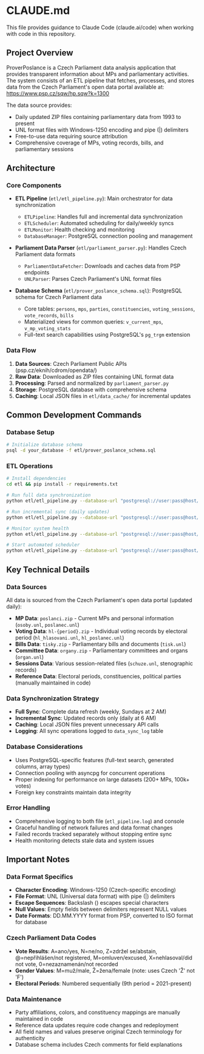 # CLAUDE.md

This file provides guidance to Claude Code (claude.ai/code) when working with code in this repository.

## Project Overview

ProverPoslance is a Czech Parliament data analysis application that provides transparent information about MPs and parliamentary activities. The system consists of an ETL pipeline that fetches, processes, and stores data from the Czech Parliament's open data portal available at: https://www.psp.cz/sqw/hp.sqw?k=1300

The data source provides:
- Daily updated ZIP files containing parliamentary data from 1993 to present
- UNL format files with Windows-1250 encoding and pipe (|) delimiters
- Free-to-use data requiring source attribution
- Comprehensive coverage of MPs, voting records, bills, and parliamentary sessions

## Architecture

### Core Components

- **ETL Pipeline** (`etl/etl_pipeline.py`): Main orchestrator for data synchronization
  - `ETLPipeline`: Handles full and incremental data synchronization
  - `ETLScheduler`: Automated scheduling for daily/weekly syncs
  - `ETLMonitor`: Health checking and monitoring
  - `DatabaseManager`: PostgreSQL connection pooling and management

- **Parliament Data Parser** (`etl/parliament_parser.py`): Handles Czech Parliament data formats
  - `ParliamentDataFetcher`: Downloads and caches data from PSP endpoints
  - `UNLParser`: Parses Czech Parliament's UNL format files

- **Database Schema** (`etl/prover_poslance_schema.sql`): PostgreSQL schema for Czech Parliament data
  - Core tables: `persons`, `mps`, `parties`, `constituencies`, `voting_sessions`, `vote_records`, `bills`
  - Materialized views for common queries: `v_current_mps`, `v_mp_voting_stats`
  - Full-text search capabilities using PostgreSQL's `pg_trgm` extension

### Data Flow

1. **Data Sources**: Czech Parliament Public APIs (psp.cz/eknih/cdrom/opendata/)
2. **Raw Data**: Downloaded as ZIP files containing UNL format data
3. **Processing**: Parsed and normalized by `parliament_parser.py`
4. **Storage**: PostgreSQL database with comprehensive schema
5. **Caching**: Local JSON files in `etl/data_cache/` for incremental updates

## Common Development Commands

### Database Setup
```bash
# Initialize database schema
psql -d your_database -f etl/prover_poslance_schema.sql
```

### ETL Operations
```bash
# Install dependencies
cd etl && pip install -r requirements.txt

# Run full data synchronization
python etl/etl_pipeline.py --database-url "postgresql://user:pass@host/db" --action full-sync

# Run incremental sync (daily updates)
python etl/etl_pipeline.py --database-url "postgresql://user:pass@host/db" --action incremental-sync

# Monitor system health
python etl/etl_pipeline.py --database-url "postgresql://user:pass@host/db" --action monitor

# Start automated scheduler
python etl/etl_pipeline.py --database-url "postgresql://user:pass@host/db" --action scheduler
```

## Key Technical Details

### Data Sources
All data is sourced from the Czech Parliament's open data portal (updated daily):
- **MP Data**: `poslanci.zip` - Current MPs and personal information (`osoby.unl`, `poslanec.unl`)
- **Voting Data**: `hl-{period}.zip` - Individual voting records by electoral period (`hl_hlasovani.unl`, `hl_poslanec.unl`)
- **Bills Data**: `tisky.zip` - Parliamentary bills and documents (`tisk.unl`)
- **Committee Data**: `organy.zip` - Parliamentary committees and organs (`organ.unl`)
- **Sessions Data**: Various session-related files (`schuze.unl`, stenographic records)
- **Reference Data**: Electoral periods, constituencies, political parties (manually maintained in code)

### Data Synchronization Strategy
- **Full Sync**: Complete data refresh (weekly, Sundays at 2 AM)
- **Incremental Sync**: Updated records only (daily at 6 AM)
- **Caching**: Local JSON files prevent unnecessary API calls
- **Logging**: All sync operations logged to `data_sync_log` table

### Database Considerations
- Uses PostgreSQL-specific features (full-text search, generated columns, array types)
- Connection pooling with asyncpg for concurrent operations
- Proper indexing for performance on large datasets (200+ MPs, 100k+ votes)
- Foreign key constraints maintain data integrity

### Error Handling
- Comprehensive logging to both file (`etl_pipeline.log`) and console
- Graceful handling of network failures and data format changes
- Failed records tracked separately without stopping entire sync
- Health monitoring detects stale data and system issues

## Important Notes

### Data Format Specifics
- **Character Encoding**: Windows-1250 (Czech-specific encoding)
- **File Format**: UNL (Universal data format) with pipe (|) delimiters
- **Escape Sequences**: Backslash (\) escapes special characters
- **Null Values**: Empty fields between delimiters represent NULL values
- **Date Formats**: DD.MM.YYYY format from PSP, converted to ISO format for database

### Czech Parliament Data Codes
- **Vote Results**: A=ano/yes, N=ne/no, Z=zdržel se/abstain, @=nepřihlášen/not registered, M=omluven/excused, X=nehlasoval/did not vote, 0=nezaznamenán/not recorded
- **Gender Values**: M=muž/male, Ž=žena/female (note: uses Czech 'Ž' not 'F')
- **Electoral Periods**: Numbered sequentially (9th period = 2021-present)

### Data Maintenance
- Party affiliations, colors, and constituency mappings are manually maintained in code
- Reference data updates require code changes and redeployment
- All field names and values preserve original Czech terminology for authenticity
- Database schema includes Czech comments for field explanations